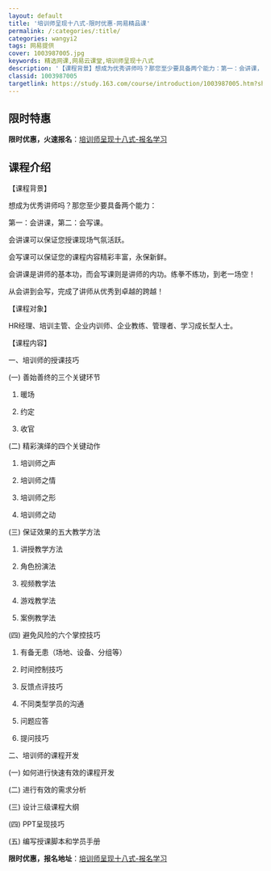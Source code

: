 ```yaml
---
layout: default
title: '培训师呈现十八式-限时优惠-网易精品课'
permalink: /:categories/:title/
categories: wangyi2
tags: 网易提供
cover: 1003987005.jpg
keywords: 精选网课,网易云课堂,培训师呈现十八式
description: '【课程背景】想成为优秀讲师吗？那您至少要具备两个能力：第一：会讲课，第二：会写课。会讲课可以保证您授课现场气氛活跃。会写'
classid: 1003987005
targetlink: https://study.163.com/course/introduction/1003987005.htm?share=1&shareId=1025206652&utm_campaign=share&utm_medium=iphoneShare&utm_source=&utm_u=1025206652
---
```


## 限时特惠

**限时优惠，火速报名**：[培训师呈现十八式-报名学习](https://study.163.com/course/introduction/1003987005.htm?share=1&shareId=1025206652&utm_campaign=share&utm_medium=iphoneShare&utm_source=&utm_u=1025206652)

## 课程介绍

【课程背景】

想成为优秀讲师吗？那您至少要具备两个能力：

第一：会讲课，第二：会写课。

会讲课可以保证您授课现场气氛活跃。

会写课可以保证您的课程内容精彩丰富，永保新鲜。

会讲课是讲师的基本功，而会写课则是讲师的内功。练拳不练功，到老一场空！

从会讲到会写，完成了讲师从优秀到卓越的跨越！

【课程对象】

HR经理、培训主管、企业内训师、企业教练、管理者、学习成长型人士。

【课程内容】

一、培训师的授课技巧

(一)	善始善终的三个关键环节

1.	暖场

2.	约定

3.	收官

(二)	精彩演绎的四个关键动作

1.	培训师之声

2.	培训师之情

3.	培训师之形

4.	培训师之动

(三)	保证效果的五大教学方法

1.	讲授教学方法

2.	角色扮演法

3.	视频教学法

4.	游戏教学法

5.	案例教学法

(四)	避免风险的六个掌控技巧

1.	有备无患（场地、设备、分组等）

2.	时间控制技巧

3.	反馈点评技巧

4.	不同类型学员的沟通

5.	问题应答	

6.	提问技巧	

二、培训师的课程开发

(一)	如何进行快速有效的课程开发

(二)	进行有效的需求分析  

(三)	设计三级课程大纲

 (四)	PPT呈现技巧

(五)	编写授课脚本和学员手册

**限时优惠，报名地址**：[培训师呈现十八式-报名学习](https://study.163.com/course/introduction/1003987005.htm?share=1&shareId=1025206652&utm_campaign=share&utm_medium=iphoneShare&utm_source=&utm_u=1025206652)

